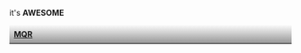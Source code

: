 it's **AWESOME**

<div style="font-weight: bold; background: linear-gradient(180deg, rgba(250,250,250,1) 0%, rgba(150,150,150,1) 100%); padding: 8px; border-bottom: 1px solid black; color: black;">
  <a href="#">MQR</a>
</div>

